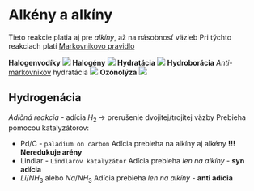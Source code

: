 # Alkény a alkíny
Tieto reakcie platia aj pre *alkíny*, až na násobnosť väzieb
Pri týchto reakciach platí [Markovnikovo pravidlo](reakcie.md#Markovnikovo%20pravidlo)

**Halogenvodíky**
![](halogenvodíková-adícia.png)
**Halogény**
![](adícia-halogénu.png)
**Hydratácia**
![](adícia-vody-alkény.png)
**Hydroborácia**
*Anti*-[markovnikov](reakcie.md#Markovnikovo%20pravidlo) hydratácia
![](hydroborácia.png)
**Ozónolýza**
![](ozónolýza-reakcia-alkény.png)
## Hydrogenácia
*Adičná reakcia* - adícia $H_2$ -> prerušenie dvojitej/trojitej väzby
Prebieha pomocou katalyzátorov:
- $\text{Pd/C}$ - `paladium on carbon`
Adícia prebieha na alkíny aj alkény
**!!! Neredukuje arény**
- $\text{Lindlar}$ - `Lindlarov katalyzátor`
Adícia prebieha *len na alkíny* - **syn adícia**
- $Li/NH_3$ alebo $Na/NH_3$ 
Adícia prebieha *len na alkíny* - **anti adícia**